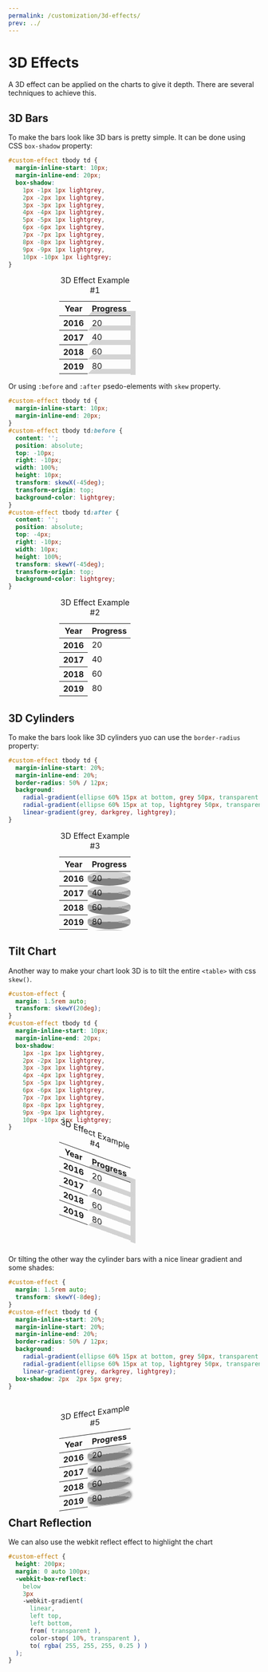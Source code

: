 ```yaml
---
permalink: /customization/3d-effects/
prev: ../
---
```


# 3D Effects

A 3D effect can be applied on the charts to give it depth. There are several techniques to achieve this.

## 3D Bars

To make the bars look like 3D bars is pretty simple. It can be done using CSS `box-shadow` property:

```css
#custom-effect tbody td {
  margin-inline-start: 10px;
  margin-inline-end: 20px;
  box-shadow:
    1px -1px 1px lightgrey,
    2px -2px 1px lightgrey,
    3px -3px 1px lightgrey,
    4px -4px 1px lightgrey,
    5px -5px 1px lightgrey,
    6px -6px 1px lightgrey,
    7px -7px 1px lightgrey,
    8px -8px 1px lightgrey,
    9px -9px 1px lightgrey,
    10px -10px 1px lightgrey;
}
```

<code-example>
<style>
#effect-example-1 {
  height: 200px;
  max-width: 300px;
  margin: 0 auto;
}
#effect-example-1 tbody td {
  margin-inline-start: 10px;
  margin-inline-end: 20px;
  box-shadow:
    1px -1px 1px lightgrey,
    2px -2px 1px lightgrey,
    3px -3px 1px lightgrey,
    4px -4px 1px lightgrey,
    5px -5px 1px lightgrey,
    6px -6px 1px lightgrey,
    7px -7px 1px lightgrey,
    8px -8px 1px lightgrey,
    9px -9px 1px lightgrey,
    10px -10px 1px lightgrey;
}
</style>
<table class="charts-css column hide-data show-data-axes" id="effect-example-1">

  <caption> 3D Effect Example #1 </caption>

  <thead>
    <tr>
      <th scope="col"> Year </th>
      <th scope="col"> Progress </th>
    </tr>
  </thead>

  <tbody>
    <tr>
      <th scope="row"> 2016 </th>
      <td style="--size: 0.2"> <span class="data"> 20 </span> </td>
    </tr>
    <tr>
      <th scope="row"> 2017 </th>
      <td style="--size: 0.4"> <span class="data"> 40 </span> </td>
    </tr>
    <tr>
      <th scope="row"> 2018 </th>
      <td style="--size: 0.6"> <span class="data"> 60 </span> </td>
    </tr>
    <tr>
      <th scope="row"> 2019 </th>
      <td style="--size: 0.8"> <span class="data"> 80 </span> </td>
    </tr>
    <tr>
      <th scope="row"> 2020 </th>
      <td style="--size: 1.0"> <span class="data"> 100 </span> </td>
    </tr>
  </tbody>

</table>
</code-example>

Or using `:before` and `:after` psedo-elements with `skew` property.

```css
#custom-effect tbody td {
  margin-inline-start: 10px;
  margin-inline-end: 20px;
}
#custom-effect tbody td:before {
  content: '';
  position: absolute;
  top: -10px;
  right: -10px;
  width: 100%;
  height: 10px;
  transform: skewX(-45deg);
  transform-origin: top;
  background-color: lightgrey;
}
#custom-effect tbody td:after {
  content: '';
  position: absolute;
  top: -4px;
  right: -10px;
  width: 10px;
  height: 100%;
  transform: skewY(-45deg);
  transform-origin: top;
  background-color: lightgrey;
}
```

<code-example>
<style>
#effect-example-2 {
  height: 200px;
  max-width: 300px;
  margin: 0 auto;
}
#effect-example-2 tbody td {
  margin-inline-start: 10px;
  margin-inline-end: 20px;
}
#effect-example-2 tbody td:before {
  content: '';
  position: absolute;
  top: -10px;
  right: -10px;
  width: 100%;
  height: 10px;
  transform: skewX(-45deg);
  transform-origin: top;
  background-color: lightgrey;
}
#effect-example-2 tbody td:after {
  content: '';
  position: absolute;
  top: -4px;
  right: -10px;
  width: 10px;
  height: 100%;
  transform: skewY(-45deg);
  transform-origin: top;
  background-color: lightgrey;
}
</style>
<table class="charts-css column hide-data show-data-axes" id="effect-example-2">

  <caption> 3D Effect Example #2 </caption>

  <thead>
    <tr>
      <th scope="col"> Year </th>
      <th scope="col"> Progress </th>
    </tr>
  </thead>

  <tbody>
    <tr>
      <th scope="row"> 2016 </th>
      <td style="--size: 0.2"> <span class="data"> 20 </span> </td>
    </tr>
    <tr>
      <th scope="row"> 2017 </th>
      <td style="--size: 0.4"> <span class="data"> 40 </span> </td>
    </tr>
    <tr>
      <th scope="row"> 2018 </th>
      <td style="--size: 0.6"> <span class="data"> 60 </span> </td>
    </tr>
    <tr>
      <th scope="row"> 2019 </th>
      <td style="--size: 0.8"> <span class="data"> 80 </span> </td>
    </tr>
    <tr>
      <th scope="row"> 2020 </th>
      <td style="--size: 1.0"> <span class="data"> 100 </span> </td>
    </tr>
  </tbody>

</table>
</code-example>

## 3D Cylinders

To make the bars look like 3D cylinders yuo can use the `border-radius` property:

```css
#custom-effect tbody td {
  margin-inline-start: 20%;
  margin-inline-end: 20%;
  border-radius: 50% / 12px;
  background:
    radial-gradient(ellipse 60% 15px at bottom, grey 50px, transparent 50px) bottom,
    radial-gradient(ellipse 60% 15px at top, lightgrey 50px, transparent 50px) top,
    linear-gradient(grey, darkgrey, lightgrey);
}
```

<code-example>
<style>
#effect-example-3 {
  height: 200px;
  max-width: 300px;
  margin: 0 auto;
}
#effect-example-3 tbody td {
  margin-inline-start: 20%;
  margin-inline-end: 20%;
  border-radius: 50% / 12px;
  background:
    radial-gradient(ellipse 60% 15px at bottom, grey 50px, transparent 50px) bottom,
    radial-gradient(ellipse 60% 15px at top, lightgrey 50px, transparent 50px) top,
    linear-gradient(grey, darkgrey, lightgrey);
}
</style>
<table class="charts-css column hide-data show-data-axes" id="effect-example-3">

  <caption> 3D Effect Example #3 </caption>

  <thead>
    <tr>
      <th scope="col"> Year </th>
      <th scope="col"> Progress </th>
    </tr>
  </thead>

  <tbody>
    <tr>
      <th scope="row"> 2016 </th>
      <td style="--size: 0.2"> <span class="data"> 20 </span> </td>
    </tr>
    <tr>
      <th scope="row"> 2017 </th>
      <td style="--size: 0.4"> <span class="data"> 40 </span> </td>
    </tr>
    <tr>
      <th scope="row"> 2018 </th>
      <td style="--size: 0.6"> <span class="data"> 60 </span> </td>
    </tr>
    <tr>
      <th scope="row"> 2019 </th>
      <td style="--size: 0.8"> <span class="data"> 80 </span> </td>
    </tr>
    <tr>
      <th scope="row"> 2020 </th>
      <td style="--size: 1.0"> <span class="data"> 100 </span> </td>
    </tr>
  </tbody>

</table>
</code-example>

## Tilt Chart

Another way to make your chart look 3D is to tilt the entire `<table>` with css `skew()`.

```css
#custom-effect {
  margin: 1.5rem auto;
  transform: skewY(20deg);
}
#custom-effect tbody td {
  margin-inline-start: 10px;
  margin-inline-end: 20px;
  box-shadow:
    1px -1px 1px lightgrey,
    2px -2px 1px lightgrey,
    3px -3px 1px lightgrey,
    4px -4px 1px lightgrey,
    5px -5px 1px lightgrey,
    6px -6px 1px lightgrey,
    7px -7px 1px lightgrey,
    8px -8px 1px lightgrey,
    9px -9px 1px lightgrey,
    10px -10px 1px lightgrey;
}
```

<code-example>
<style>
#effect-example-4 {
  height: 200px;
  max-width: 300px;
  margin: 1.5rem auto;
  transform: skewY(20deg);
}
#effect-example-4 tbody td {
  margin-inline-start: 10px;
  margin-inline-end: 20px;
  box-shadow:
    1px -1px 1px lightgrey,
    2px -2px 1px lightgrey,
    3px -3px 1px lightgrey,
    4px -4px 1px lightgrey,
    5px -5px 1px lightgrey,
    6px -6px 1px lightgrey,
    7px -7px 1px lightgrey,
    8px -8px 1px lightgrey,
    9px -9px 1px lightgrey,
    10px -10px 1px lightgrey;
}
</style>
<table class="charts-css column show-data-axes" id="effect-example-4">

  <caption> 3D Effect Example #4 </caption>

  <thead>
    <tr>
      <th scope="col"> Year </th>
      <th scope="col"> Progress </th>
    </tr>
  </thead>

  <tbody>
    <tr>
      <th scope="row"> 2016 </th>
      <td style="--size: 0.2"> <span class="data"> 20 </span> </td>
    </tr>
    <tr>
      <th scope="row"> 2017 </th>
      <td style="--size: 0.4"> <span class="data"> 40 </span> </td>
    </tr>
    <tr>
      <th scope="row"> 2018 </th>
      <td style="--size: 0.6"> <span class="data"> 60 </span> </td>
    </tr>
    <tr>
      <th scope="row"> 2019 </th>
      <td style="--size: 0.8"> <span class="data"> 80 </span> </td>
    </tr>
    <tr>
      <th scope="row"> 2020 </th>
      <td style="--size: 1.0"> <span class="data"> 100 </span> </td>
    </tr>
  </tbody>

</table>
</code-example>

Or tilting the other way the cylinder bars with a nice linear gradient and some shades:

```css
#custom-effect {
  margin: 1.5rem auto;
  transform: skewY(-8deg);
}
#custom-effect tbody td {
  margin-inline-start: 20%;
  margin-inline-start: 20%;
  margin-inline-end: 20%;
  border-radius: 50% / 12px;
  background:
    radial-gradient(ellipse 60% 15px at bottom, grey 50px, transparent 50px) bottom,
    radial-gradient(ellipse 60% 15px at top, lightgrey 50px, transparent 50px) top,
    linear-gradient(grey, darkgrey, lightgrey);
  box-shadow: 2px  2px 5px grey;
}
```

<code-example>
<style>
#effect-example-5 {
  height: 200px;
  max-width: 300px;
  margin: 1.5rem auto;
  transform: skewY(-8deg);
}
#effect-example-5 tbody td {
  margin-inline-start: 20%;
  margin-inline-end: 20%;
  border-radius: 50% / 12px;
  background:
    radial-gradient(ellipse 60% 15px at bottom, grey 50px, transparent 50px) bottom,
    radial-gradient(ellipse 60% 15px at top, lightgrey 50px, transparent 50px) top,
    linear-gradient(grey, darkgrey, lightgrey);
  box-shadow: 2px  2px 5px grey;
}
</style>
<table class="charts-css column hide-data show-data-axes" id="effect-example-5">

  <caption> 3D Effect Example #5 </caption>

  <thead>
    <tr>
      <th scope="col"> Year </th>
      <th scope="col"> Progress </th>
    </tr>
  </thead>

  <tbody>
    <tr>
      <th scope="row"> 2016 </th>
      <td style="--size: 0.2"> <span class="data"> 20 </span> </td>
    </tr>
    <tr>
      <th scope="row"> 2017 </th>
      <td style="--size: 0.4"> <span class="data"> 40 </span> </td>
    </tr>
    <tr>
      <th scope="row"> 2018 </th>
      <td style="--size: 0.6"> <span class="data"> 60 </span> </td>
    </tr>
    <tr>
      <th scope="row"> 2019 </th>
      <td style="--size: 0.8"> <span class="data"> 80 </span> </td>
    </tr>
    <tr>
      <th scope="row"> 2020 </th>
      <td style="--size: 1.0"> <span class="data"> 100 </span> </td>
    </tr>
  </tbody>

</table>
</code-example>

## Chart Reflection

We can also use the webkit reflect effect to highlight the chart 

```css
#custom-effect {
  height: 200px;
  margin: 0 auto 100px;
  -webkit-box-reflect:
    below
    3px
    -webkit-gradient(
      linear,
      left top,
      left bottom,
      from( transparent ),
      color-stop( 10%, transparent ),
      to( rgba( 255, 255, 255, 0.25 ) )
  );
}
```

<code-example>
<style>
#effect-example-6 {
  height: 200px;
  max-width: 300px;
  margin: 0 auto 100px;
  -webkit-box-reflect:
    below
    3px
    -webkit-gradient(
      linear,
      left top,
      left bottom,
      from( transparent ),
      color-stop( 10%, transparent ),
      to( rgba( 255, 255, 255, 0.25 ) )
  );
}
</style>
<table class="charts-css column labels-hide show-data-axes" id="effect-example-6">

  <caption> 3D Effect Example #6 </caption>

  <thead>
    <tr>
      <th scope="col"> Year </th>
      <th scope="col"> Progress </th>
    </tr>
  </thead>

  <tbody>
    <tr>
      <th scope="row"> 2016 </th>
      <td style="--size: 0.2"> <span class="data"> 20 </span> </td>
    </tr>
    <tr>
      <th scope="row"> 2017 </th>
      <td style="--size: 0.4"> <span class="data"> 40 </span> </td>
    </tr>
    <tr>
      <th scope="row"> 2018 </th>
      <td style="--size: 0.6"> <span class="data"> 60 </span> </td>
    </tr>
    <tr>
      <th scope="row"> 2019 </th>
      <td style="--size: 0.8"> <span class="data"> 80 </span> </td>
    </tr>
    <tr>
      <th scope="row"> 2020 </th>
      <td style="--size: 1.0"> <span class="data"> 100 </span> </td>
    </tr>
  </tbody>

</table>
</code-example>
